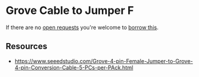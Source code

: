 # Grove Cable to Jumper F
If there are no [open requests](../../../../issues?q=is%3Aissue+is%3Aopen+%22Grove+Cable+to+Jumper+F%22+in%3Atitle) you're welcome to [borrow this](../../../../issues/new?title=Borrow+request+for+Grove+Cable+to+Jumper+F&body=1+piece+of+%5Bthis%5D%28..%2Fblob%2Fmain%2F.%2FParts%2FCables%2FGrove_Cable_to_Jumper_F.md%29+for+~2+weeks.).

## Resources
- https://www.seeedstudio.com/Grove-4-pin-Female-Jumper-to-Grove-4-pin-Conversion-Cable-5-PCs-per-PAck.html
